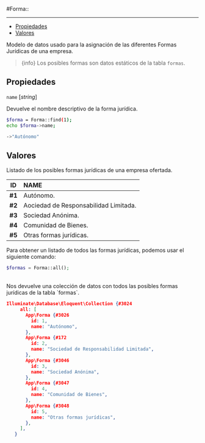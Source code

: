 #Forma::

---

- [Propiedades](#propiedades)
- [Valores](#valores)

Modelo de datos usado para la asignación de las diferentes Formas Jurídicas de una empresa.

> {info} Los posibles formas son datos estáticos de la tabla `formas`.

<a name="propiedades"></a>

## Propiedades

`name` [_string_]

Devuelve el nombre descriptivo de la forma jurídica.

```bash
$forma = Forma::find(1);
echo $forma->name;

->"Autónomo"

```

<a name="valores"></a>

## Valores

Listado de los posibles formas jurídicas de una empresa ofertada.

|   ID   | NAME                                  |
| :----: | :------------------------------------ |
| **#1** | Autónomo.                             |
| **#2** | Aociedad de Responsabilidad Limitada. |
| **#3** | Sociedad Anónima.                     |
| **#4** | Comunidad de Bienes.                  |
| **#5** | Otras formas jurídicas.               |

Para obtener un listado de todos las formas jurídicas, podemos usar el siguiente comando:

```php
$formas = Forma::all();
```

<br>
Nos devuelve una colección de datos con todos las posibles formas jurídicas de la tabla  `formas`.

```json
Illuminate\Database\Eloquent\Collection {#3024
     all: [
       App\Forma {#3026
         id: 1,
         name: "Autónomo",
       },
       App\Forma {#172
         id: 2,
         name: "Sociedad de Responsabilidad Limitada",
       },
       App\Forma {#3046
         id: 3,
         name: "Sociedad Anónima",
       },
       App\Forma {#3047
         id: 4,
         name: "Comunidad de Bienes",
       },
       App\Forma {#3048
         id: 5,
         name: "Otras formas jurídicas",
       },
     ],
   }
```

